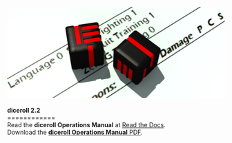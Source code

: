 <img src="docs/source/diceroll_cover.png"><br><br>
<b>diceroll 2.2</b><br>
============<br>
Read the <b>diceroll Operations Manual</b> at <a href="http://diceroll.readthedocs.io/">Read the Docs</a>.<br>
Download the <a href="https://readthedocs.org/projects/diceroll/downloads/pdf/latest/"><b>diceroll Operations Manual</b> PDF</a>.<br><br>
